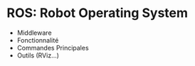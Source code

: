 # ROS: Robot Operating System

- Middleware
- Fonctionnalité
- Commandes Principales
- Outils (RViz...)
